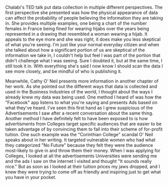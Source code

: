 Chalabi's TED talk put data collection in multiple different perspectives. The first perspective she presented was how the physical appearance of data can affect the probability
of people believing the information they are taking in. She provides multiple examples, one being a chart of the number females in France being fined for wearing hijabs over the 
years being represented in a drawing that resembled a woman wearing a hijab. It appeals to the eye more and she was right, it does make you less skeptical of what you're seeing.
I'm just like your normal everyday citizen and when she talked about how a significant portion of us are skeptical of the information we take in, I couldn't help but feel I was part
of the portion that didn't challenge what I was seeing. Sure I doubted it, but at the same time, I still took it in. With everything she's said I now know I should scan the data I 
see more closely, and be mindful of who is publishing it.

Meanwhile, Cathy O' Neil presents more information in another chapter of her work. As she pointed out the different ways that data is collected and used in the Business Industries
of the world, I thought about the ways I already knew my data was being used. One method I heard of was how the "Facebook" app listens to what you're saying and presents Ads based on
what they've heard. I've seen this first hand as I grew suspicious of the Advertisements I saw after a recent conversation about the same thing. Another method I have definitely 
felt to have been exposed to is how advertisments from Colleges target specific audiences that are easier to be taken advantage of by convincing them to fall into their scheme
of for-profit tuition. One such example was the "Corinthian College" scandal O' Neil speaks about in her writing. It targeted vulnerable women who had what they categorized "No Future"
because they felt they were the audience most-likely to give in and throw them their money. When I was applying for Colleges, I looked at all the advertisements Universities were 
sending me and the ads I saw on the internet I visited and thought "It sounds really nice." But as soon as I looked at their tuition prices my jaws dropped, and I knew they were
trying to come off as friendly and inspiring just to get what you have in your pocket. 
